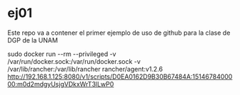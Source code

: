 # ej01
Este repo va a contener el primer ejemplo de uso de github para la clase de DGP de la UNAM


sudo docker run --rm --privileged -v /var/run/docker.sock:/var/run/docker.sock -v /var/lib/rancher:/var/lib/rancher rancher/agent:v1.2.6 http://192.168.1.125:8080/v1/scripts/D0EA0162D9B30B67484A:1514678400000:m0d2mdgyUsjgVDkxWrT3lLwP0
